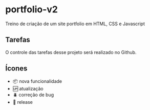 # portfolio-v2

 Treino de criação de um site portfolio em HTML, CSS e Javascript

## Tarefas

O controle das tarefas desse projeto será realizado no Github.

## Ícones

- :package: nova funcionalidade
- :up: atualização
- :beetle: correção de bug
- :checkered_flag: release
